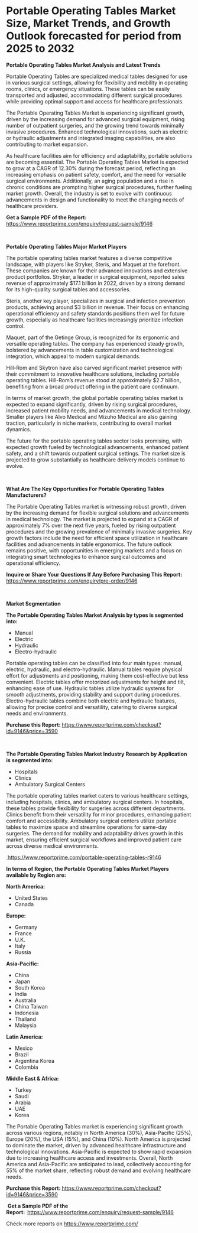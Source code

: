 <p><h1>Portable Operating Tables Market Size, Market Trends, and Growth Outlook forecasted for period from 2025 to 2032</h1></p><p><strong>Portable Operating Tables Market Analysis and Latest Trends</strong></p>
<p><p>Portable Operating Tables are specialized medical tables designed for use in various surgical settings, allowing for flexibility and mobility in operating rooms, clinics, or emergency situations. These tables can be easily transported and adjusted, accommodating different surgical procedures while providing optimal support and access for healthcare professionals.</p><p>The Portable Operating Tables Market is experiencing significant growth, driven by the increasing demand for advanced surgical equipment, rising number of outpatient surgeries, and the growing trend towards minimally invasive procedures. Enhanced technological innovations, such as electric or hydraulic adjustments and integrated imaging capabilities, are also contributing to market expansion.</p><p>As healthcare facilities aim for efficiency and adaptability, portable solutions are becoming essential. The Portable Operating Tables Market is expected to grow at a CAGR of 12.30% during the forecast period, reflecting an increasing emphasis on patient safety, comfort, and the need for versatile surgical environments. Additionally, an aging population and a rise in chronic conditions are prompting higher surgical procedures, further fueling market growth. Overall, the industry is set to evolve with continuous advancements in design and functionality to meet the changing needs of healthcare providers.</p></p>
<p><strong>Get a Sample PDF of the Report:&nbsp;</strong> <a href="https://www.reportprime.com/enquiry/request-sample/9146?utm_campaign=3460&utm_medium=2&utm_source=Github&utm_content=ia&utm_term=20032025&utm_id=portable-operating-tables">https://www.reportprime.com/enquiry/request-sample/9146</a></p>
<p>&nbsp;</p>
<p><strong>Portable Operating Tables Major Market Players</strong></p>
<p><p>The portable operating tables market features a diverse competitive landscape, with players like Stryker, Steris, and Maquet at the forefront. These companies are known for their advanced innovations and extensive product portfolios. Stryker, a leader in surgical equipment, reported sales revenue of approximately $17.1 billion in 2022, driven by a strong demand for its high-quality surgical tables and accessories.</p><p>Steris, another key player, specializes in surgical and infection prevention products, achieving around $3 billion in revenue. Their focus on enhancing operational efficiency and safety standards positions them well for future growth, especially as healthcare facilities increasingly prioritize infection control.</p><p>Maquet, part of the Getinge Group, is recognized for its ergonomic and versatile operating tables. The company has experienced steady growth, bolstered by advancements in table customization and technological integration, which appeal to modern surgical demands.</p><p>Hill-Rom and Skytron have also carved significant market presence with their commitment to innovative healthcare solutions, including portable operating tables. Hill-Rom’s revenue stood at approximately $2.7 billion, benefiting from a broad product offering in the patient care continuum.</p><p>In terms of market growth, the global portable operating tables market is expected to expand significantly, driven by rising surgical procedures, increased patient mobility needs, and advancements in medical technology. Smaller players like Alvo Medical and Mizuho Medical are also gaining traction, particularly in niche markets, contributing to overall market dynamics.</p><p>The future for the portable operating tables sector looks promising, with expected growth fueled by technological advancements, enhanced patient safety, and a shift towards outpatient surgical settings. The market size is projected to grow substantially as healthcare delivery models continue to evolve.</p></p>
<p>&nbsp;</p>
<p><strong>What Are The Key Opportunities For Portable Operating Tables Manufacturers?</strong></p>
<p><p>The Portable Operating Tables market is witnessing robust growth, driven by the increasing demand for flexible surgical solutions and advancements in medical technology. The market is projected to expand at a CAGR of approximately 7% over the next five years, fueled by rising outpatient procedures and the growing prevalence of minimally invasive surgeries. Key growth factors include the need for efficient space utilization in healthcare facilities and advancements in table ergonomics. The future outlook remains positive, with opportunities in emerging markets and a focus on integrating smart technologies to enhance surgical outcomes and operational efficiency.</p></p>
<p><strong>Inquire or Share Your Questions If Any Before Purchasing This Report:</strong> <a href="https://www.reportprime.com/enquiry/pre-order/9146?utm_campaign=3460&utm_medium=2&utm_source=Github&utm_content=ia&utm_term=20032025&utm_id=portable-operating-tables">https://www.reportprime.com/enquiry/pre-order/9146</a></p>
<p>&nbsp;</p>
<p><strong>Market Segmentation</strong></p>
<p><strong>The Portable Operating Tables Market Analysis by types is segmented into:</strong></p>
<p><ul><li>Manual</li><li>Electric</li><li>Hydraulic</li><li>Electro-hydraulic</li></ul></p>
<p><p>Portable operating tables can be classified into four main types: manual, electric, hydraulic, and electro-hydraulic. Manual tables require physical effort for adjustments and positioning, making them cost-effective but less convenient. Electric tables offer motorized adjustments for height and tilt, enhancing ease of use. Hydraulic tables utilize hydraulic systems for smooth adjustments, providing stability and support during procedures. Electro-hydraulic tables combine both electric and hydraulic features, allowing for precise control and versatility, catering to diverse surgical needs and environments.</p></p>
<p><strong>Purchase this Report:&nbsp;</strong><a href="https://www.reportprime.com/checkout?id=9146&price=3590&utm_campaign=3460&utm_medium=2&utm_source=Github&utm_content=ia&utm_term=20032025&utm_id=portable-operating-tables">https://www.reportprime.com/checkout?id=9146&price=3590</a></p>
<p>&nbsp;</p>
<p><strong>The Portable Operating Tables Market Industry Research by Application is segmented into:</strong></p>
<p><ul><li>Hospitals</li><li>Clinics</li><li>Ambulatory Surgical Centers</li></ul></p>
<p><p>The portable operating tables market caters to various healthcare settings, including hospitals, clinics, and ambulatory surgical centers. In hospitals, these tables provide flexibility for surgeries across different departments. Clinics benefit from their versatility for minor procedures, enhancing patient comfort and accessibility. Ambulatory surgical centers utilize portable tables to maximize space and streamline operations for same-day surgeries. The demand for mobility and adaptability drives growth in this market, ensuring efficient surgical workflows and improved patient care across diverse medical environments.</p></p>
<p><a href="https://www.reportprime.com/portable-operating-tables-r9146?utm_campaign=3460&utm_medium=2&utm_source=Github&utm_content=ia&utm_term=20032025&utm_id=portable-operating-tables">&nbsp;https://www.reportprime.com/portable-operating-tables-r9146</a></p>
<p><strong>In terms of Region, the Portable Operating Tables Market Players available by Region are:</strong></p>
<p>
    <p> <strong> North America: </strong>
        <ul>
            <li>United States</li>
            <li>Canada</li>
        </ul>
        </p> 
    <p> <strong> Europe: </strong>
        <ul>
            <li>Germany</li>
            <li>France</li>
            <li>U.K.</li>
            <li>Italy</li>
            <li>Russia</li>
        </ul>
        </p> 
    <p> <strong> Asia-Pacific: </strong>
        <ul>
            <li>China</li>
            <li>Japan</li>
            <li>South Korea</li>
            <li>India</li>
            <li>Australia</li>
            <li>China Taiwan</li>
            <li>Indonesia</li>
            <li>Thailand</li>
            <li>Malaysia</li>
        </ul>
        </p> 
    <p> <strong> Latin America: </strong>
        <ul>
            <li>Mexico</li>
            <li>Brazil</li>
            <li>Argentina Korea</li>
            <li>Colombia</li>
        </ul>
        </p> 
    <p> <strong> Middle East & Africa: </strong>
        <ul>
            <li>Turkey</li>
            <li>Saudi</li>
            <li>Arabia</li>
            <li>UAE</li>
            <li>Korea</li>
        </ul>
    </p>
    </p>
<p><p>The Portable Operating Tables market is experiencing significant growth across various regions, notably in North America (30%), Asia-Pacific (25%), Europe (20%), the USA (15%), and China (10%). North America is projected to dominate the market, driven by advanced healthcare infrastructure and technological innovations. Asia-Pacific is expected to show rapid expansion due to increasing healthcare access and investments. Overall, North America and Asia-Pacific are anticipated to lead, collectively accounting for 55% of the market share, reflecting robust demand and evolving healthcare needs.</p></p>
<p><strong>Purchase this Report: </strong><a href="https://www.reportprime.com/checkout?id=9146&price=3590&utm_campaign=3460&utm_medium=2&utm_source=Github&utm_content=ia&utm_term=20032025&utm_id=portable-operating-tables">https://www.reportprime.com/checkout?id=9146&price=3590</a></p>
<p>&nbsp;<strong>Get a Sample PDF of the Report:&nbsp;&nbsp;</strong><a href="https://www.reportprime.com/enquiry/request-sample/9146?utm_campaign=3460&utm_medium=2&utm_source=Github&utm_content=ia&utm_term=20032025&utm_id=portable-operating-tables">https://www.reportprime.com/enquiry/request-sample/9146</a></p>
<p><strong></strong></p>
<p>Check more reports on <a href="https://www.reportprime.com/?utm_campaign=3460&utm_medium=2&utm_source=Github&utm_content=ia&utm_term=20032025&utm_id=portable-operating-tables">https://www.reportprime.com/</a></p>